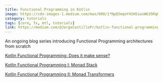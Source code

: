 ```yaml
---
title: Functional Programming in Kotlin
image: https://cdn-images-1.medium.com/max/600/1*NpQ5mqoY4SH5iwsWG35RqQ.jpeg
category: tutorials
tags: [core, fx, mtl, tutorials]
link: https://medium.com/@JorgeCastilloPr/kotlin-functional-programming-does-it-make-sense-36ad07e6bacf
---
```

An ongoing blog series introducing Functional Programming architectures from scratch

[Kotlin Functional Programming: Does it make sense?](https://medium.com/@JorgeCastilloPr/kotlin-functional-programming-does-it-make-sense-36ad07e6bacf)

[Kotlin Functional Programming I: Monad Stack](https://medium.com/@JorgeCastilloPr/kotlin-functional-programming-i-monad-stack-518d1bd8fbee)

[Kotlin Functional Programming II: Monad Transformers](https://medium.com/@JorgeCastilloPr/kotlin-functional-programming-ii-monad-transformers-b1f020f14dd8)
